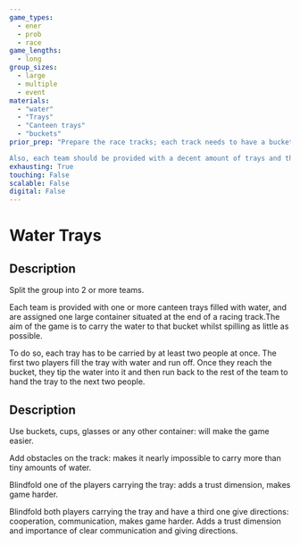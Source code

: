 ```yaml
---
game_types:
  - ener
  - prob
  - race
game_lengths:
  - long
group_sizes:
  - large
  - multiple
  - event
materials:
  - "water"
  - "Trays"
  - "Canteen trays"
  - "buckets"
prior_prep: "Prepare the race tracks; each track needs to have a bucket or similar at the end of it.

Also, each team should be provided with a decent amount of trays and there should be a possibility to easily refill the trays with water."
exhausting: True
touching: False
scalable: False
digital: False
---
```

# Water Trays

## Description
Split the group into 2 or more teams.

Each team is provided with one or more canteen trays filled with water, and are assigned one large container situated at the end of a racing track.The aim of the game is to carry the water to that bucket whilst spilling as little as possible.

To do so, each tray has to be carried by at least two people at once. The first two players fill the tray with water and run off. Once they reach the bucket, they tip the water into it and then run back to the rest of the team to hand the tray to the next two people.

## Description
Use buckets, cups, glasses or any other container: will make the game easier.

Add obstacles on the track: makes it nearly impossible to carry more than tiny amounts of water.

Blindfold one of the players carrying the tray: adds a trust dimension, makes game harder.

Blindfold both players carrying the tray and have a third one give directions: cooperation, communication, makes game harder. Adds a trust dimension and importance of clear communication and giving directions.
